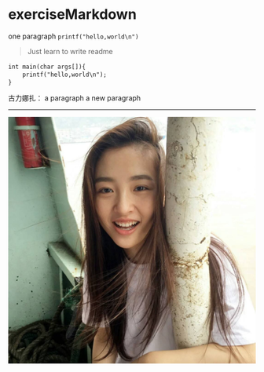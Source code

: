 # exerciseMarkdown  
one paragraph `printf("hello,world\n")`  
> Just learn to write readme  

    int main(char args[]){  
        printf("hello,world\n");  
    }  

古力娜扎： 
a paragraph
a new paragraph
***
![image](https://github.com/limall/exerciseMarkdown/raw/master/test1.jpg)  
